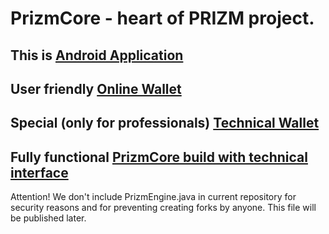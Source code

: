 # PrizmCore - heart of PRIZM project.

## This is [Android Application](http://tech.prizm-space.com/prizm.apk)

## User friendly [Online Wallet](http://wallet.prizm-space.com/)

## Special (only for professionals) [Technical Wallet](http://tech.prizm-space.com/)

## Fully functional [PrizmCore build with technical interface](http://tech.prizm.space/prizm-dist.tgz)

Attention! We don't include PrizmEngine.java in current repository for security reasons and for preventing creating forks by anyone. This file will be published later.

